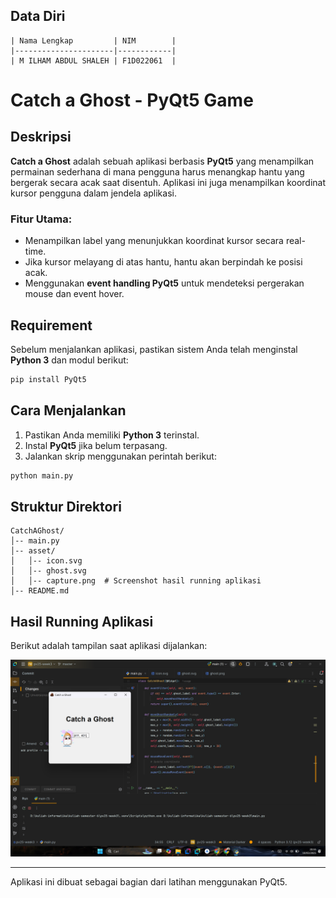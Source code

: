 ## Data Diri

```plaintext
| Nama Lengkap         | NIM        |
|----------------------|------------|
| M ILHAM ABDUL SHALEH | F1D022061  |
```


# Catch a Ghost - PyQt5 Game

## Deskripsi
**Catch a Ghost** adalah sebuah aplikasi berbasis **PyQt5** yang menampilkan permainan sederhana di mana pengguna harus menangkap hantu yang bergerak secara acak saat disentuh. Aplikasi ini juga menampilkan koordinat kursor pengguna dalam jendela aplikasi.

### Fitur Utama:
- Menampilkan label yang menunjukkan koordinat kursor secara real-time.
- Jika kursor melayang di atas hantu, hantu akan berpindah ke posisi acak.
- Menggunakan **event handling PyQt5** untuk mendeteksi pergerakan mouse dan event hover.

## Requirement
Sebelum menjalankan aplikasi, pastikan sistem Anda telah menginstal **Python 3** dan modul berikut:

```bash
pip install PyQt5
```

## Cara Menjalankan
1. Pastikan Anda memiliki **Python 3** terinstal.
2. Instal **PyQt5** jika belum terpasang.
3. Jalankan skrip menggunakan perintah berikut:

```bash
python main.py
```

## Struktur Direktori
```plaintext
CatchAGhost/
│-- main.py
│-- asset/
│   │-- icon.svg
│   │-- ghost.svg
│   │-- capture.png  # Screenshot hasil running aplikasi
│-- README.md
```

## Hasil Running Aplikasi
Berikut adalah tampilan saat aplikasi dijalankan:

![Hasil Running](asset/capture.png)


---
Aplikasi ini dibuat sebagai bagian dari latihan menggunakan PyQt5.

